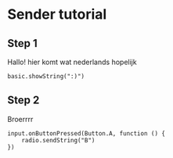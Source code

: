 # Sender tutorial

## Step 1

Hallo! hier komt wat nederlands hopelijk

```blocks
basic.showString(":)")
```

## Step 2

Broerrrr

```blocks
input.onButtonPressed(Button.A, function () {
    radio.sendString("B")
})
```